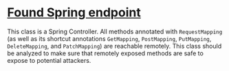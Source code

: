 # [Found Spring endpoint](http://find-sec-bugs.github.io/bugs.htm#SPRING_ENDPOINT)

This class is a Spring Controller. All methods annotated with `RequestMapping` (as well as its shortcut annotations `GetMapping`, `PostMapping`, `PutMapping`, `DeleteMapping`, and `PatchMapping`) are reachable remotely.
This class should be analyzed to make sure that remotely exposed methods are safe to expose to potential attackers.